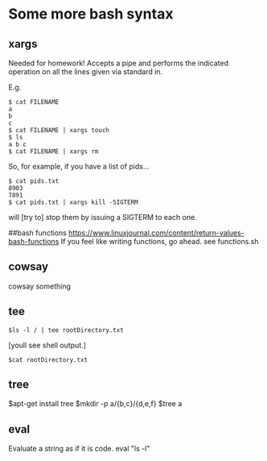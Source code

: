 # Some more bash syntax


## xargs
Needed for homework!
Accepts a pipe and performs the indicated operation on all the lines given via standard in.

E.g. 
```
$ cat FILENAME
a
b
c
$ cat FILENAME | xargs touch
$ ls
a b c
$ cat FILENAME | xargs rm
```
So, for example, if you have a list of pids...
```
$ cat pids.txt
8903
7891
$ cat pids.txt | xargs kill -SIGTERM
```
will [try to] stop them by issuing a SIGTERM to each one.


##bash functions
https://www.linuxjournal.com/content/return-values-bash-functions
If you feel like writing functions, go ahead.
see functions.sh


## cowsay
cowsay something

## tee
```
$ls -l / | tee rootDirectory.txt 
```
[youll see shell output.]
```
$cat rootDirectory.txt
```

## tree
$apt-get install tree
$mkdir -p a/{b,c}/{d,e,f}
$tree a

## eval
Evaluate a string as if it is code.
eval "ls -l"
